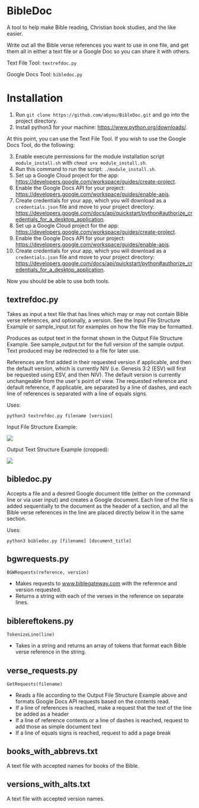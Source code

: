 # BibleDoc
A tool to help make Bible reading, Christian book studies, and the like easier.

Write out all the Bible verse references you want to use in one file, and get them all in either a text file or a Google Doc so you can share it with others.

Text File Tool: ```textrefdoc.py```

Google Docs Tool: ```bibledoc.py```

# Installation
1. Run ```git clone https://github.com/a6you/BibleDoc.git``` and go into the project directory.
2. Install python3 for your machine: https://www.python.org/downloads/.

At this point, you can use the Text File Tool. If you wish to use the Google Docs Tool, do the following:

3. Enable execute permissions for the module installation script ```module_install.sh``` with ```chmod u+x module_install.sh```.
4. Run this command to run the script: ```./module_install.sh```.
5. Set up a Google Cloud project for the app: https://developers.google.com/workspace/guides/create-project.
6. Enable the Google Docs API for your project: https://developers.google.com/workspace/guides/enable-apis.
7. Create credentials for your app, which you will download as a ```credentials.json``` file and move to your project directory: https://developers.google.com/docs/api/quickstart/python#authorize_credentials_for_a_desktop_application.
5. Set up a Google Cloud project for the app: https://developers.google.com/workspace/guides/create-project.
6. Enable the Google Docs API for your project: https://developers.google.com/workspace/guides/enable-apis.
7. Create credentials for your app, which you will download as a ```credentials.json``` file and move to your project directory: https://developers.google.com/docs/api/quickstart/python#authorize_credentials_for_a_desktop_application.

Now you should be able to use both tools.
## textrefdoc.py
Takes as input a text file that has lines which may or may not contain Bible verse references, and optionally, a version. See the Input File Structure Example or sample_input.txt for examples on how the file may be formatted.

Produces as output text in the format shown in the Output File Structure Example. See sample_output.txt for the full version of the sample output. Text produced may be redirected to a file for later use.

References are first added in their requested version if applicable, and then the default version, which is currently NIV (i.e. Genesis 3:2 (ESV) will first be requested using ESV, and then NIV). The default version is currently unchangeable from the user's point of view. The requested reference and default reference, if applicable, are separated by a line of dashes, and each line of references is separated with a line of equals signs.
 
Uses:

```
python3 textrefdoc.py filename [version]
```

Input File Structure Example:

<img src="https://github.com/a6you/BibleDoc/assets/53089551/fdbf75f9-d332-47fb-9633-b4fbee8cfdc8">

Output Text Structure Example (cropped):

<img src="https://github.com/a6you/BibleDoc/assets/53089551/d0a83e28-4f6c-463b-8f4c-124497efecb7">


## bibledoc.py
Accepts a file and a desired Google document title (either on the command line or via user input) and creates a Google document.
Each line of the file is added sequentially to the document as the header of a section, and all the Bible verse references in the line are placed directly below it in the same section.

Uses:

```
python3 bibledoc.py [filename] [document_title]
```

## bgwrequests.py
```BGWRequests(reference, version)```
* Makes requests to www.biblegateway.com with the reference and version requested.
* Returns a string with each of the verses in the reference on separate lines.

## biblereftokens.py
```TokenizeLine(line)```
* Takes in a string and returns an array of tokens that format each Bible verse reference in the string.

## verse_requests.py
```GetRequests(filename)```
* Reads a file according to the Output File Structure Example above and formats Google Docs API requests based on the contents read.
* If a line of references is reached, make a request that the text of the line be added as a header
* If a line of reference contents or a line of dashes is reached, request to add those as simple document text
* If a line of equals signs is reached, request to add a page break

## books_with_abbrevs.txt
A text file with accepted names for books of the Bible.

## versions_with_alts.txt
A text file with accepted version names.
